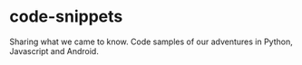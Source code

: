 # code-snippets
Sharing what we came to know. Code samples of our adventures in Python, Javascript and Android.
